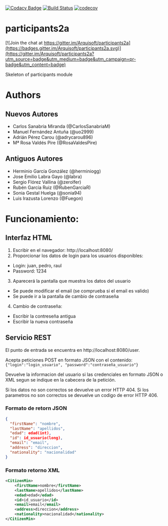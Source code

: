 [![Codacy Badge](https://api.codacy.com/project/badge/Grade/2f5e9b234d9b4cbd8669629c299990ad)](https://www.codacy.com/app/jelabra/participants2a?utm_source=github.com&utm_medium=referral&utm_content=Arquisoft/participants2a&utm_campaign=badger)
[![Build Status](https://travis-ci.org/Arquisoft/participants2a.svg?branch=master)](https://travis-ci.org/Arquisoft/participants2a)
[![codecov](https://codecov.io/gh/Arquisoft/participants2a/branch/master/graph/badge.svg)](https://codecov.io/gh/Arquisoft/participants2a)


# participants2a

[![Join the chat at https://gitter.im/Arquisoft/participants2a](https://badges.gitter.im/Arquisoft/participants2a.svg)](https://gitter.im/Arquisoft/participants2a?utm_source=badge&utm_medium=badge&utm_campaign=pr-badge&utm_content=badge)

Skeleton of participants module

# Authors
## Nuevos Autores
- Carlos Sanabria Miranda (@CarlosSanabriaM)
- Manuel Fernández Antuña (@uo2999)
- Adrián Pérez Carou (@adrycarou896)
- Mª Rosa Valdés Pire (@RosaValdesPire)

## Antiguos Autores
- Herminio García González (@herminiogg)
- Jose Emilio Labra Gayo (@labra)
- Sergio Flórez Vallina (@zerolfer)
- Rubén García Ruiz (@RubenGarciaR)
- Sonia Gestal Huelga (@sonia94)
- Luis Irazusta Lorenzo (@Fuegon)


# Funcionamiento:
## Interfaz HTML
1. Escribir en el navegador: http://localhost:8080/
2. Proporcionar los datos de login para los usuarios disponibles:
 * Login: juan, pedro, raul
 * Password: 1234
3. Aparecerá la pantalla que muestra los datos del usuario
 * Se puede modificar el email (se comprueba si el email es valido)
 * Se puede ir a la pantalla de cambio de contraseña
4. Cambio de contraseña:
 * Escribir la contreseña antigua
 * Escribir la nueva contraseña

## Servicio REST
   El punto de entrada se encuentra en http://localhost:8080/user.
   
   Acepta peticiones POST en formato JSON con el contenido:
   ``{"login":"login_usuario", "password":"contraseña_usuario"}``
   
   Devuelve la informacion del usuario si las credenciales en formato 
   JSON o XML segun se indique en la cabecera de la petición.
   
   Si los datos no son correctos se devuelve un error HTTP 404.
   Si los parametros no son correctos se devuelve un codigo de error HTTP 406.
   
### Formato de retorn JSON
   ```json
   {
     "firstName": "nombre",
     "lastName": "apellidos",
     "edad": edad(int),
     "id": id_usuario(long),
     "email": "email",
     "address": "direccion",
     "nationality": "nacionalidad"
   }
   ```
### Formato retorno XML
   ```xml
   <CitizenMin>
       <firstName>nombre</firstName>
       <lastName>apellidos</lastName>
       <edad>edad</edad>
       <id>id_usuario</id>
       <email>email</email>
       <address>direccion</address>
       <nationality>nacionalidad</nationality>
   </CitizenMin>
   ```
   



